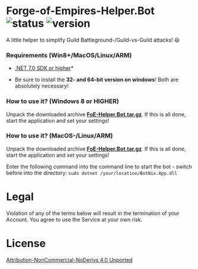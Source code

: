 # Forge-of-Empires-Helper.Bot ![status](https://badgen.net/badge/Status/Proof/green) ![version](https://badgen.net/badge/Version/2023.09.01/)

A little helper to simplify Guild Battleground-/Guild-vs-Guild attacks! :smiley:

### Requirements (Win8+/MacOS/Linux/ARM)

- [.NET 7.0 SDK or higher](https://dotnet.microsoft.com/download)*

* Be sure to install the **32- and 64-bit version on windows**! Both are absolutely necessary!

### How to use it? (Windows 8 or HIGHER)

Unpack the downloaded archive **[FoE-Helper.Bot.tar.gz](https://github.com/cfHxqA/Forge-of-Empires-Helper.Bot/raw/main/FoE-Helper.Bot.tar.gz)**. If this is all done, start the application and set your settings!

### How to use it? (MacOS-/Linux/ARM)

Unpack the downloaded archive **[FoE-Helper.Bot.tar.gz](https://github.com/cfHxqA/Forge-of-Empires-Helper.Bot/raw/main/FoE-Helper.Bot.tar.gz)**. If this is all done, start the application and set your settings!

Enter the following command into the command line to start the bot - switch before into the directory:
`sudo dotnet /your/location/BotNix.App.dll`

# Legal

Violation of any of the terms below will result in the termination of your Account. You agree to use the Service at your own risk.

# License

[Attribution-NonCommercial-NoDerivs 4.0 Unported](https://creativecommons.org/licenses/by-nc-nd/4.0/)